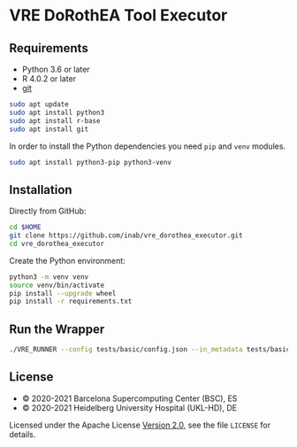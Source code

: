 # VRE DoRothEA Tool Executor

## Requirements

- Python 3.6 or later
- R 4.0.2 or later
- [git](https://git-scm.com/downloads)

```bash
sudo apt update
sudo apt install python3
sudo apt install r-base
sudo apt install git
```
In order to install the Python dependencies you need `pip` and `venv` modules.

```bash
sudo apt install python3-pip python3-venv
```

## Installation

Directly from GitHub:

```bash
cd $HOME
git clone https://github.com/inab/vre_dorothea_executor.git
cd vre_dorothea_executor
```

Create the Python environment:

```bash
python3 -m venv venv
source venv/bin/activate
pip install --upgrade wheel
pip install -r requirements.txt
```

## Run the Wrapper

```bash
./VRE_RUNNER --config tests/basic/config.json --in_metadata tests/basic/in_metadata.json --out_metadata out_metadata.json --log_file VRE_RUNNER.log
```

## License
* © 2020-2021 Barcelona Supercomputing Center (BSC), ES
* © 2020-2021 Heidelberg University Hospital (UKL-HD), DE

Licensed under the Apache License [Version 2.0](https://www.apache.org/licenses/LICENSE-2.0), see the file `LICENSE` for details.